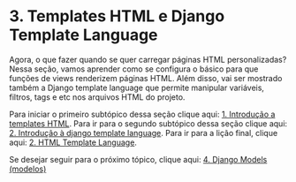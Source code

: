 # 3. Templates HTML e Django Template Language

Agora, o que fazer quando se quer carregar páginas HTML personalizadas? Nessa seção, vamos aprender como se configura o básico para que funções de views renderizem páginas HTML. Além disso, vai ser mostrado também a Django template language que permite manipular variáveis, filtros, tags e etc nos arquivos HTML do projeto.

Para iniciar o primeiro subtópico dessa seção clique aqui: [1. Introdução a templates HTML](https://github.com/nunescarol/es3/tree/main/2.%20django/3.%20Templates%20HTML%20e%20Django%20Template%20Language/1.%20Introdu%C3%A7%C3%A3o%20a%20templates%20HTML). Para ir para o segundo subtópico dessa seção clique aqui: [2. Introdução à django template language](https://github.com/nunescarol/es3/tree/main/2.%20django/3.%20Templates%20HTML%20e%20Django%20Template%20Language/2.%20Introdu%C3%A7%C3%A3o%20%C3%A0%20django%20template%20language). Para ir para a lição final, clique aqui: [2. HTML Template Language](https://github.com/nunescarol/es3/tree/main/2.%20django/3.%20Templates%20HTML%20e%20Django%20Template%20Language/3.%20Explorando%20a%20django%20template%20language).

Se desejar seguir para o próximo tópico, clique aqui: [4. Django Models (modelos)](https://github.com/nunescarol/es3/tree/main/2.%20django/4.%20Django%20Models%20(modelos))
